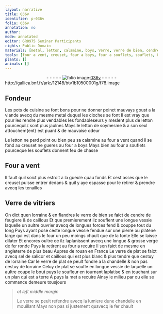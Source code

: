 ```yaml
---
layout: narrative
title: 036v
identifier: p-036v
folio: 036v
annotation: no
author:
mode: annotated
editor: GR8975 Seminar Participants
rights: Public Domain
materials: [metal, letton, calamine, boys, Verre, verre de bien, cendre de feugiere, caillous, verre de plat, salicor, verre]
tools: [four a vent, creuset, four a boys, four a souflets, souflets, Four a vent, tenailles, four]
plants: []
animals: []
---
```


<div class="folio" align="center">- - - - - <a href="http://gallica.bnf.fr/ark:/12148/btv1b10500001g/f78.image" target="_blank"><img src="https://cu-mkp.github.io/2017-workshop-edition/assets/photo-icon.png" alt="folio image: " style="display:inline-block; margin-bottom:-3px;"/>036v</a> - - - - - </div> http://gallica.bnf.fr/ark:/12148/btv1b10500001g/f78.image   

## <span class="pro">Fondeur</span>

 
Les pots de cuisine se font bons pour ne donner poinct mauvays goust a la viande avecq du mesme <span class="m">metal</span> duquel les cloches se font Il est vray que pour les rendre plus vendables les <span class="pro">fondableseurs</span> y meslent plus de <span class="m">letton</span> pourcequilz sont plus jaulnes Mays le <span class="m">letton</span> de soymesme & a son seul attouchem{ent} est <span class="sn">puant</span> & de <span class="sn">mauvaise odeur</span>
 
Le <span class="m">letton</span> ne perd point ou bien peu sa <span class="m">calamine</span> au <span class="tl">four a vent</span> quand il se fond au <span class="tl">creuset</span> ne gueres au <span class="tl">four a <span class="m">boys</span></span> Mays bien au <span class="tl">four a souflets</span> pourceque les <span class="tl">souflets</span> donnent feu de chasse
    

## <span class="tl">Four a vent</span>

 
Il fault quil soict plus estroit a la gueule quau fonds Et cest asses que le <span class="tl">creuset</span> puisse entrer dedans & quil y aye espasse pour le retirer & prendre avecq les <span class="tl">tenailles</span>
    

## <span class="m">Verre</span> de <span class="pro">vitriers</span>

 
On dict quen <span class="pl">lorraine</span> & en <span class="pl">flandres</span> le <span class="m">verre de bien</span> se faict de <span class="m">cendre de feugiere</span> & de <span class="m">caillous</span> Et que premierement ilz souflent une longue vessie laquelle un aultre <span class="pro">ouvrier</span> avecq de longues forces fend & couppe tout du long Puys ayant pose ceste longue vessie fendue sur une pierre ou platene large qui est dans le <span class="tl">four</span> un peu moings chault que de la fonte Elle se laisse dilater Et encores oultre ce ilz laplanissent avecq une longue & grosse verge de fer ronde Puys la retirent au <span class="tl">four</span> a recuire Il sen faict de mesme en <span class="pl">angleterre</span> de plus beau Aupres de <span class="pl">rouan</span> en <span class="pl">France</span> Le <span class="m">verre de plat</span> se faict avecq sel de <span class="m">salicor</span> et <span class="m">caillous</span> qui est plus blanc & plus tendre que cestuy de <span class="pl">lorraine</span> Car le verre de plat se peult fondre a la chandelle & non pas cestuy de <span class="pl">lorraine</span> Celuy de plat se soufle en longue vessie de laquelle un aultre coupe le bout puys le soufleur en tournant laplatise & en touchant sur un plan qui est a terre A puys la met a recuire Ainsy le milieu par ou elle se commance demeure tousjours
 
> *at left middle margin*
> 
>  Le <span class="m">verre</span> se peult refendre avecq la lumiere dune chandelle en mouillant Mays non pas si justement quavecq le fer chault
 